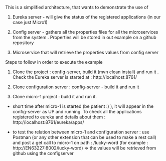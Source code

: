 
This is a simplified architecture, that wants to demonstrate the use of

1. Eureka server - will give the status of the registered applications (in our case just Micro1)

2. Config server - gathers all the properties files for all the microservices from the system . Properties will be stored in out example on a github repository

3. Microservice that will retrieve the properties values from config server


Steps to follow in order to execute the example

1. Clone the project :  config-server, build it (mvn clean install) and run it . Check the Eureka server is started at : http://localhost:8761/

2. Clone configuration server : config-server - build it and run it 

3. Clone micro-1 project : build it and run it. 


- short time after micro-1 is started (be patient :) ), it will appear in the config-server as UP and running. To check all the applications registered to eureka and details about them : http://localhost:8761/eureka/apps/

- to test the relation between micro-1 and configuration server : use Postman (or any other extension that can be used to make a rest call) and post a get call to micro-1 on path : /lucky-word (for example : http://EN63227:8002/lucky-word)  => the values will be retrieved from github using the configserver

